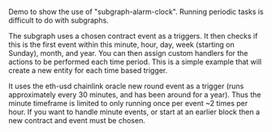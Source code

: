 Demo to show the use of "subgraph-alarm-clock". Running periodic tasks is difficult to do with subgraphs. 

The subgraph uses a chosen contract event as a triggers. It then checks if this is the first event within this minute, hour, day, week (starting on Sunday), month, and year. You can then assign custom handlers for the actions to be performed each time period. This is a simple example that will create a new entity for each time based trigger. 

It uses the eth-usd chainlink oracle new round event as a trigger (runs approximately every 30 minutes, and has been around for a year). Thus the minute timeframe is limited to only running once per event ~2 times per hour. If you want to handle minute events, or start at an earlier block then a new contract and event must be chosen.
